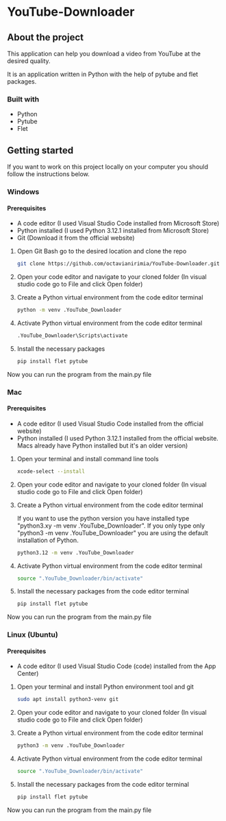 # YouTube-Downloader

## About the project

This application can help you download a video from YouTube at the desired quality.

It is an application written in Python with the help of pytube and flet packages.


### Built with

- Python
- Pytube
- Flet


## Getting started

If you want to work on this project locally on your computer you should follow the instructions below.


### Windows

#### Prerequisites

* A code editor (I used Visual Studio Code installed from Microsoft Store)
* Python installed (I used Python 3.12.1 installed from Microsoft Store)
* Git (Download it from the official website)

1. Open Git Bash go to the desired location and clone the repo

   ```sh
   git clone https://github.com/octavianirimia/YouTube-Downloader.git
   ```

2. Open your code editor and navigate to your cloned folder (In visual studio code go to File and click Open folder)

3. Create a Python virtual environment from the code editor terminal

   ```sh
   python -m venv .YouTube_Downloader
   ```

4. Activate Python virtual environment from the code editor terminal

   ```sh
   .YouTube_Downloader\Scripts\activate
   ```

5. Install the necessary packages

   ```sh
   pip install flet pytube
   ```

Now you can run the program from the main.py file


### Mac

#### Prerequisites

* A code editor (I used Visual Studio Code installed from the official website)
* Python installed (I used Python 3.12.1 installed from the official website. Macs already have Python installed but it's an older version)

1. Open your terminal and install command line tools

   ```sh
   xcode-select --install
   ```

2. Open your code editor and navigate to your cloned folder (In visual studio code go to File and click Open folder)

3. Create a Python virtual environment from the code editor terminal

   If you want to use the python version you have installed type "python3.xy -m venv .YouTube_Downloader". If you only type only "python3 -m venv .YouTube_Downloader" you are using the default installation of Python.

   ```sh
   python3.12 -m venv .YouTube_Downloader
   ```

5. Activate Python virtual environment from the code editor terminal

   ```sh
   source ".YouTube_Downloader/bin/activate"
   ```

6. Install the necessary packages from the code editor terminal

   ```sh
   pip install flet pytube
   ```

Now you can run the program from the main.py file


### Linux (Ubuntu)

#### Prerequisites

* A code editor (I used Visual Studio Code (code) installed from the App Center)

1. Open your terminal and install Python environment tool and git

   ```sh
   sudo apt install python3-venv git
   ```

2. Open your code editor and navigate to your cloned folder (In visual studio code go to File and click Open folder)

3. Create a Python virtual environment from the code editor terminal

   ```sh
   python3 -m venv .YouTube_Downloader
   ```

5. Activate Python virtual environment from the code editor terminal

   ```sh
   source ".YouTube_Downloader/bin/activate"
   ```

6. Install the necessary packages from the code editor terminal

   ```sh
   pip install flet pytube
   ```

Now you can run the program from the main.py file
